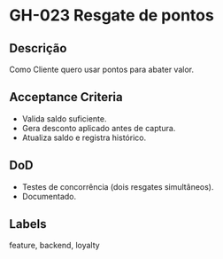 <!--
ID: GH-023
Epic: Loyalty & Promotions
Phase: 4
-->

# GH-023 Resgate de pontos

## Descrição

Como Cliente quero usar pontos para abater valor.

## Acceptance Criteria

- Valida saldo suficiente.
- Gera desconto aplicado antes de captura.
- Atualiza saldo e registra histórico.

## DoD

- Testes de concorrência (dois resgates simultâneos).
- Documentado.

## Labels

feature, backend, loyalty
